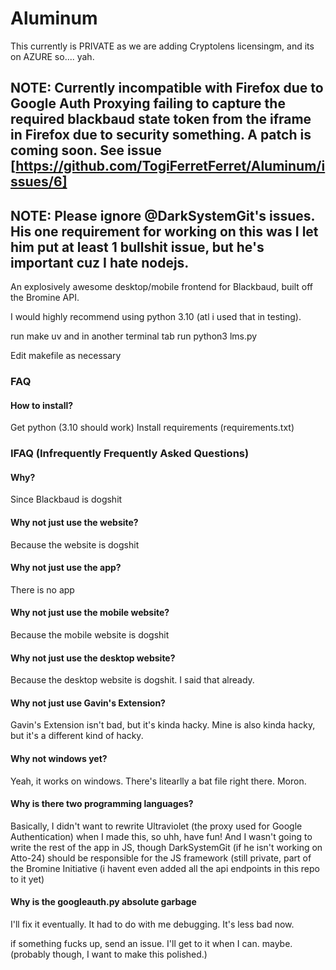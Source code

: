 # Aluminum
This currently is PRIVATE as we are adding Cryptolens licensingm, and its on AZURE so.... yah.
## NOTE: Currently incompatible with Firefox due to Google Auth Proxying failing to capture the required blackbaud state token from the iframe in Firefox due to security something. A patch is coming soon. See issue [https://github.com/TogiFerretFerret/Aluminum/issues/6]
## NOTE: Please ignore @DarkSystemGit's issues. His one requirement for working on this was I let him put at least 1 bullshit issue, but he's important cuz I hate nodejs.
An explosively awesome desktop/mobile frontend for Blackbaud, built off the Bromine API.

I would highly recommend using python 3.10 (atl i used that in testing).

run make uv and in another terminal tab run python3 lms.py

Edit makefile as necessary
### FAQ
#### How to install?
Get python (3.10 should work)
Install requirements (requirements.txt)
### IFAQ (Infrequently Frequently Asked Questions)
#### Why?
Since Blackbaud is dogshit
#### Why not just use the website?
Because the website is dogshit
#### Why not just use the app?
There is no app
#### Why not just use the mobile website?
Because the mobile website is dogshit
#### Why not just use the desktop website?
Because the desktop website is dogshit. I said that already.
#### Why not just use Gavin's Extension?
Gavin's Extension isn't bad, but it's kinda hacky. Mine is also kinda hacky, but it's a different kind of hacky.
#### Why not windows yet?
Yeah, it works on windows. There's litearlly a bat file right there. Moron.
#### Why is there two programming languages?
Basically, I didn't want to rewrite Ultraviolet (the proxy used for Google Authentication) when I made this, so uhh, have fun! And I wasn't going to write the rest of the app in JS, though DarkSystemGit (if he isn't working on Atto-24) should be responsible for the JS framework (still private, part of the Bromine Initiative (i havent even added all the api endpoints in this repo to it yet)
#### Why is the googleauth.py absolute garbage
I'll fix it eventually. It had to do with me debugging. It's less bad now.




if something fucks up, send an issue. I'll get to it when I can.
maybe. (probably though, I want to make this polished.)
